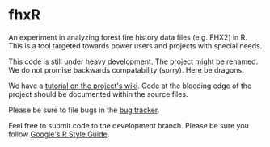 fhxR
====

An experiment in analyzing forest fire history data files (e.g. FHX2) in R. This is a tool targeted towards power users and projects with special needs.

This code is still under heavy development. The project might be renamed. We do not promise backwards compatability (sorry). Here be dragons.

We have a [tutorial on the project's wiki](https://github.com/ltrr-arizona-edu/fhxR/wiki/fhxR-Tutorial). Code at the bleeding edge of the project should be documented within the source files.

Please be sure to file bugs in the [bug tracker](https://github.com/ltrr-arizona-edu/fhxR/issues).

Feel free to submit code to the development branch. Please be sure you follow [Google's R Style Guide](https://google-styleguide.googlecode.com/svn/trunk/Rguide.xml).
